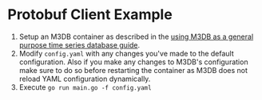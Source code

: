 # Protobuf Client Example

1. Setup an M3DB container as described in the [using M3DB as a general purpose time series database guide](https://docs.m3db.io/how_to/use_as_tsdb).
2. Modify `config.yaml` with any changes you've made to the default configuration. Also if you make any changes to M3DB's configuration make sure to do so before restarting the container as M3DB does not reload YAML configuration dynamically.
3. Execute `go run main.go -f config.yaml`